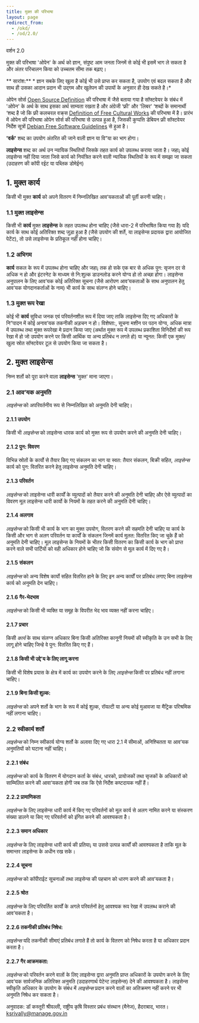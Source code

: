 ```yaml
---
title: मुक्त की परिभाषा
layout: page
redirect_from:
  - /okd/
  - /od/2.0/
---
```


वर्शन 2.0

मुक्त की परिभाषा 'ओपेन' के अर्थ को ज्ञान, संपुष्ट  आम जनता जिनमें से कोई भी इसमें भाग ले सकता है और अंतर परिचालन किया को उच्चतम सीमा तक बढ़ाए।

** सारांश:** * ज्ञान सबके लिए खुला है कोई भी उसे प्राप्त कर सकता है, उपयोग एवं बदल सकता है और साथ ही उसका आदान प्रदान भी उद्गम और खुलेपन की उपायों के अनुसार ही देख सकते है।*

ओपेन सोर्स [Open Source Definition](http://www.opensource.org/docs/osd) की परिभाषा में जैसे बताया गया है सॉफ्टवेयर के संबंध में 'ओपेन' के अर्थ के साथ इसका अर्थ साम्यता रखता है और अंग्रेजी ‘फ्री’ और 'लिबर' ‘शब्दों के समानार्थी ‘शब्द है जो कि फ्री कलचरल वक्र्स [Definition of Free Cultural Works](http://freedomdefined.org) की परिभाषा में है। प्रारंभ में ओपेन की परिभाषा ओपेन सोर्स की परिभाषा से उत्पन्न हुआ है, जिसकी कुप्पत्ति डेबियन फ्री सॉफ्टवेयर निर्देश सूत्रों [Debian Free Software Guidelines](http://www.debian.org/social_contract) से हुआ है।

**'वर्क'** शब्द का उपयोग अंतरित की जाने वाली ज्ञान या वि”या का भाग होगा।

**लाइसेन्स** शब्द का अर्थ उन न्यायिक स्थितियों जिसके तहत कार्य को उपलब्ध कराया जाता है। जहा¡ कोई लाइसेन्स नहीं दिया जाता जिसे कार्य को नियंत्रित करने वाली न्यायिक स्थितियों के रूप में समझा जा सकता (उदाहरण की कॉपी रईट या पब्लिक डोमेईन)

## 1. मुक्त कार्य

किसी भी मुक्त **कार्य** को अपने वितरण में निम्नलिखित आव’यकताओं की पूर्ती करनी चाहिए।

### 1.1 मुक्त लाइसेन्स

किसी भी **कार्य** मुक्त **लाइसेन्स** के तहत उपलब्ध होना चाहिए (जैसे धारा-2 में परिभाषित किया गया है) यदि कार्य के साथ कोई अतिरिक्त शब्द जुड़ा हुआ है (जैसे उपयोग की शर्ते, या लाइसेन्स प्रदायक द्वारा आयोजित पेटेंट),  तो उसे लाइसेन्स के प्रतिकूल नहीं होना चाहिए।

### 1.2 अभिगम

**कार्य** सकल के रूप में उपलब्ध होना चाहिए और जहा¡ तक हो सके एक बार से अधिक पुन: सृजन दर से अधिक न हो और इंटरनेट के माध्यम से नि:शुल्क डाउनलोड करने योग्य हो तो अच्छा होगा। लाइसेन्स अनुपालन के लिए आव’यक कोई अतिरिक्त सूचना (जैसे आरोपण आव’यकताओं के साथ अनुपालन हेतु आव’यक योगदानकर्ताओं के नाम) भी कार्य के साथ संलग्न होने चाहिए।

### 1.3 मुक्त रूप रेखा

कोई भी **कार्य** सुविधा जनक एवं परिवर्तनशील रूप में दिया जाए ताकि लाइसेन्स दिए गए अधिकारों के नि”पादन में कोई अनाव’यक तकनीकी अड़चन न हो। विशेष्ता:, सूचना मशीन पर पठन योग्य, अधिक मात्रा में उपलब्ध तथा मुक्त रूपरेखा मे प्रदान किया जाए (अर्थात मुक्त रूप में उपलब्ध प्रकाशिता विनिर्देशों की रूप रेखा में हो जो उपयोग करने पर किसी आर्थिक या अन्य प्रतिबंध न लगते हो) या न्यूनत: किसी एक मुक्त/खुला स्रोत सॉफ्टवेयर टूल से उपयोग किया जा सकता है।


## 2. मुक्त लाइसेन्स

निम्न शर्तो को पूरा करने वाला **लाइसेन्स** 'मुक्त' माना जाएगा।

### 2.1 आव’यक अनुमति

*लाइसेन्स* को अपरिवर्तनीय रूप से निम्नलिखित को अनुमति देनी चाहिए।
 
#### 2.1.1 उपयोग
किसी भी *लाइसेन्स* को लाइसेन्स धारक कार्य को मुक्त रूप से उपयोग करने की अनुमति देनी चाहिए।
 
#### 2.1.2 पुन: विवरण
विभिन्न स्रोतों के कार्यो से तैयार किए गए संकलन का भाग या स्वत: तैयार संकलन, बिक्री सहित, *लाइसेन्स* कार्य को पुन: वितरित करने हेतु लाइसेन्स अनुमति देनी चाहिए।
 
#### 2.1.3 परिवर्तन
*लाइसेन्स* को लाइसेन्स धारी कार्यों के व्युत्पादों को तैयार करने की अनुमति देनी चाहिए और ऐसे व्युत्पादों का विवरण मूल लाइसेन्स धारी कार्यो के नियमों के तहत करने की अनुमति देनी चाहिए।
 
#### 2.1.4 अलगाव
*लाइसेन्स* को किसी भी कार्य के भाग का मुक्त उपयोग, वितरण करने की सहमति देनी चाहिए या कार्य के किसी और भाग से अलग परिवर्तन या कार्यों के संकलन जिनमें कार्य मुलत: वितरित किए जा चुके हैं को अनुमति देनी चाहिए। मूल लाइसेन्स के नियमों के भीतर किसी वितरण का किसी कार्य के भाग को प्राप्त करने वाले सभी पार्टियों को वही अधिकार होने चाहिए जो कि संयोग से मूल कार्य में दिए गए है।
 
#### 2.1.5 संकलन
*लाइसेन्स* को अन्य विशेष कार्यो सहित वितरित हाने के लिए इन अन्य कार्यों पर प्रतिबंध लगाए बिना लाइसेन्स कार्य को अनुमति देन चाहिए। 
 
#### 2.1.6 गैर-भेदभाव
*लाइसेन्स* को किसी भी व्यक्ति या समूह के विपरीत भेद भाव व्यक्त नहीं करना चाहिए।
 
#### 2.1.7 प्रचार
किसी *कार्य* के साथ संलग्न अधिकार बिना किसी अतिरिक्त कानूनी नियमों की स्वीकृति के उन सभी के लिए लागू होने चाहिए जिन्हे वे पुन: वितरित किए गए हैं। 
 
#### 2.1.8 किसी भी उद्दे’य के लिए लागू करना
किसी भी विशेष प्रयास के क्षेत्र में कार्य का उपयोग करने के लिए *लाइसेन्स* किसी पर प्रतिबंध नहीं लगाना चाहिए।
 
#### 2.1.9 बिना किसी शुल्क:
*लाइसेन्स* को अपने शर्तो के भाग के रूप में कोई शुल्क, रॉयल्टी या अन्य कोई मुआवजा या मैट्रिक परिश्रमिक नहीं लगाना चाहिए।
 
### 2.2 स्वीकार्य शर्तो
*लाइसेन्स* को निम्न स्वीकार्य योग्य शर्तो के अलावा दिए गए धारा 2.1 में सीमाओं, अनिश्चितता या आव’यक अनुमतियों को घटाना नहीं चाहिए।
 
#### 2.2.1 संबंध
*लाइसेन्स* को कार्य के वितरण में योगदान कर्ता के संबंध, धारको, प्रायोजकों तथा सृजकों के अधिकारों को साम्मिलित करने की आवा’यकता होगी जब तक कि ऐसे निर्देश कष्टदायक नहीं हैं। 
 
#### 2.2.2 प्रामाणिकता
*लाइसेन्स* के लिए लाइसेन्स धारी कार्य में किए गए परिवर्तनों को मूल कार्य से अलग नामित करने या संस्करण संख्या डालने या किए गए परिवर्तनों को इंगित करने की आवश्यकता है।
 
#### 2.2.3 समान अधिकार
*लाइसेन्स* के लिए लाइसेन्स धारी कार्य की प्रतिया¡ या उससे उत्पन्न कार्यों की आवश्यकता है ताकि मूल के समान्तर लाइसेन्स के अधीन रख सके।
 
#### 2.2.4 सूचना
*लाइसेन्स* को कॉपीराईट सूचनाओं तथा लाइसेन्स की पहचान को धारण करने की आव’यकता है।
 
#### 2.2.5 श्रोत
*लाइसेन्स* के लिए परिवर्तित कार्यों के अगले परिवर्तनों हेतु आवश्यक रूप रेखा में उपलब्ध कराने की आव’यकता है।
 
#### 2.2.6 तकनीकी प्रतिबंध निषेध:
*लाइसेन्स* यदि तकनीकी सीमाएं प्रतिबंध लगाते हैं तो कार्य के वितरण को निषेध करता है या अधिकार प्रदान करता है। 
 
#### 2.2.7 गैर आक्रमकता:
*लाइसेन्स* को परिवर्तन करने वालों के लिए लाइसेन्स द्वारा अनुमति प्राप्त अधिकारों के उपयोग करने के लिए आव’यक सार्वजनिक अतिरिक्त अनुमति (उदाहरणार्थ पेटेन्ट लाइसेन्स) देने की आवश्यकता है। लाइसेन्स स्वीकृति अधिकार के उपयोग के संबंध में *लाइसेन्स* प्रदान करने वालों का अतिक्रमण नहीं करने पर भी अनुमति निषेध कर सकता है।
 

अनुवादक: डॉ कस्तूरी श्रीवल्ली, राष्ट्रीय कृषि विस्तार प्रबंध संस्थान (मैनेज), हैदराबाद, भारत।  ksrivally@manage.gov.in
